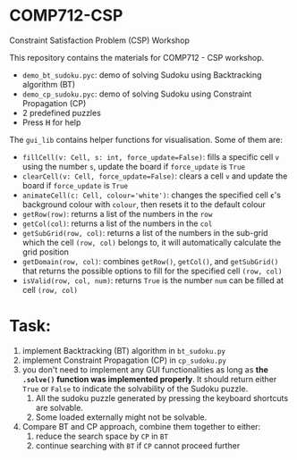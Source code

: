 # COMP712-CSP
Constraint Satisfaction Problem (CSP) Workshop

This repository contains the materials for COMP712 - CSP workshop.

- `demo_bt_sudoku.pyc`: demo of solving Sudoku using Backtracking algorithm (BT)
- `demo_cp_sudoku.pyc`: demo of solving Sudoku using Constraint Propagation (CP)
- 2 predefined puzzles
- Press <kbd>H</kbd> for help

The `gui_lib` contains helper functions for visualisation. Some of them are:

- `fillCell(v: Cell, s: int, force_update=False)`: fills a specific cell `v` using the number `s`, update the board if `force_update` is `True`
- `clearCell(v: Cell, force_update=False)`: clears a cell `v` and update the board if `force_update` is `True`
- `animateCell(c: Cell, colour='white')`: changes the specified cell **`c`**'s background colour with `colour`, then resets it to the default colour
- `getRow(row)`: returns a list of the numbers in the `row`
- `getCol(col)`: returns a list of the numbers in the `col`
- `getSubGrid(row, col)`: returns a list of the numbers in the sub-grid which the cell `(row, col)` belongs to, it will automatically calculate the grid position
- `getDomain(row, col)`: combines `getRow()`, `getCol()`, and `getSubGrid()` that returns the possible options to fill for the specified cell `(row, col)`
- `isValid(row, col, num)`: returns `True` is the number `num` can be filled at cell `(row, col)`

# Task:

1. implement Backtracking (BT) algorithm in `bt_sudoku.py`
2. implement Constraint Propagation (CP) in `cp_sudoku.py`
3. you don't need to implement any GUI functionalities as long as **the `.solve()` function was implemented properly**. It should return either `True` or `False` to indicate the solvability of the Sudoku puzzle.
   1. All the sudoku puzzle generated by pressing the keyboard shortcuts are solvable.
   2. Some loaded externally might not be solvable.
4. Compare BT and CP approach, combine them together to either:
   1. reduce the search space by `CP` in `BT` 
   2. continue searching with `BT` if `CP` cannot proceed further